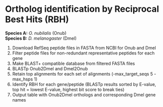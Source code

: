 # Ortholog identification by Reciprocal Best Hits (RBH)

**Species A:** *O. nubilalis* (Onub) <br>
**Species B:** *D. melanogaster* (Dmel)

  1) Download RefSeq peptide files in FASTA from NCBI for Onub and Dmel
  2) Filter peptide files for non-redundant representative peptides for each gene
  3) Make BLAST+ compatible database from filtered FASTA files
  4) BLASTp Onub2Dmel and Dmel2Onub
  5) Retain top alignments for each set of alignments (-max_target_seqs 5 -max_hsps 1)
  6) Identify RBH for each gene/peptide (BLASTp results sorted by E-value, top hit = lowest E-value, highest bit score to break ties)
  7) Output table with Onub2Dmel orthologs and corresponding Dmel gene names

